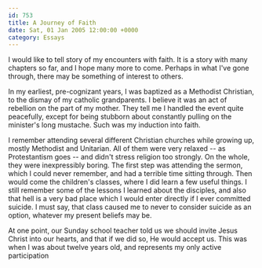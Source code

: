 ```yaml
---
id: 753
title: A Journey of Faith
date: Sat, 01 Jan 2005 12:00:00 +0000
category: Essays
---
```


I would like to tell story of my encounters with faith.  It is a story
with many chapters so far, and I hope many more to come.  Perhaps in
what I've gone through, there may be something of interest to others.

In my earliest, pre-cognizant years, I was baptized as a Methodist
Christian, to the dismay of my catholic grandparents.  I believe it was
an act of rebellion on the part of my mother.  They tell me I handled
the event quite peacefully, except for being stubborn about constantly
pulling on the minister's long mustache.  Such was my induction into
faith.

I remember attending several different Christian churches while growing
up, mostly Methodist and Unitarian.  All of them were very relaxed -- as
Protestantism goes -- and didn't stress religion too strongly.  On the
whole, they were inexpressibly boring.  The first step was attending the
sermon, which I could never remember, and had a terrible time sitting
through.  Then would come the children's classes, where I did learn a
few useful things.  I still remember some of the lessons I learned about
the disciples, and also that hell is a very bad place which I would
enter directly if I ever committed suicide.  I must say, that class
caused me to never to consider suicide as an option, whatever my present
beliefs may be.

At one point, our Sunday school teacher told us we should invite Jesus
Christ into our hearts, and that if we did so, He would accept us.  This
was when I was about twelve years old, and represents my only active
participation


